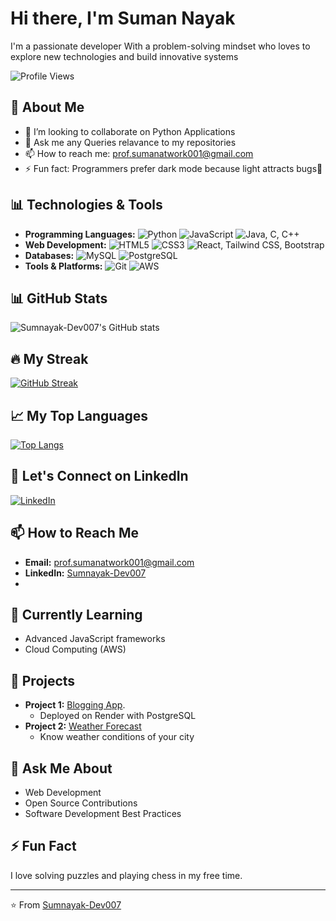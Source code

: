 # Hi there, I'm Suman Nayak
I'm a passionate developer With a problem-solving mindset who loves to explore new technologies and build innovative systems


![Profile Views](https://komarev.com/ghpvc/?username=Sumnayak-Dev007&color=blue)

## 🚀 About Me
- 👯 I’m looking to collaborate on Python Applications 
- 💬 Ask me any Queries relavance to my repositories
- 📫 How to reach me: prof.sumanatwork001@gmail.com
- ⚡ Fun fact: Programmers prefer dark mode because light attracts bugs🐞



## 📊 Technologies & Tools
- **Programming Languages:** ![Python](https://img.shields.io/badge/-Python-blue?style=flat&logo=python) ![JavaScript](https://img.shields.io/badge/-JavaScript-yellow?style=flat&logo=javascript) ![Java](https://img.shields.io/badge/-Java-red?style=flat&logo=java), C, C++
- **Web Development:** ![HTML5](https://img.shields.io/badge/-HTML5-orange?style=flat&logo=html5) ![CSS3](https://img.shields.io/badge/-CSS3-blue?style=flat&logo=css3) ![React](https://img.shields.io/badge/-React-blue?style=flat&logo=react), Tailwind CSS, Bootstrap
- **Databases:** ![MySQL](https://img.shields.io/badge/-MySQL-blue?style=flat&logo=mysql) ![PostgreSQL](https://img.shields.io/badge/-PostgreSQL-blue?style=flat&logo=postgresql)
- **Tools & Platforms:** ![Git](https://img.shields.io/badge/-Git-orange?style=flat&logo=git)  ![AWS](https://img.shields.io/badge/-AWS-orange?style=flat&logo=amazon-aws)


## 📊 GitHub Stats
![Sumnayak-Dev007's GitHub stats](https://github-readme-stats.vercel.app/api?username=Sumnayak-Dev007&show_icons=true&theme=radical)

## 🔥 My Streak
[![GitHub Streak](https://streak-stats.demolab.com?user=Sumnayak-Dev007)](https://git.io/streak-stats)


## 📈 My Top Languages
[![Top Langs](https://github-readme-stats.vercel.app/api/top-langs/?username=Sumnayak-Dev007&layout=compact&theme=radical)](https://github.com/anuraghazra/github-readme-stats)



## 🤝 Let's Connect on LinkedIn
[![LinkedIn](https://img.shields.io/badge/LinkedIn-0077B5?style=flat&logo=linkedin&logoColor=white)](https://www.linkedin.com/in/sumanknayak/) 




## 📫 How to Reach Me
- **Email:** prof.sumanatwork001@gmail.com
- **LinkedIn:** [Sumnayak-Dev007](https://www.linkedin.com/in/sumanknayak/)
- 
## 🌱 Currently Learning
- Advanced JavaScript frameworks
- Cloud Computing (AWS)

## 🚀 Projects
- **Project 1:** [Blogging App](https://github.com/Sumnayak-Dev007/Render-Blog.git).
  - Deployed on Render with PostgreSQL
- **Project 2:** [Weather Forecast](https://github.com/Sumnayak-Dev007/Django-Weather-App.git)
  - Know weather conditions of your city 

## 💬 Ask Me About
- Web Development
- Open Source Contributions
- Software Development Best Practices

## ⚡ Fun Fact
I love solving puzzles and playing chess in my free time.

---

⭐️ From [Sumnayak-Dev007](https://github.com/Sumnayak-Dev007)
